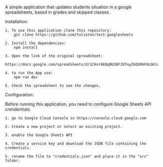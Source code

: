 A simple application that updates students situation in a google spreadsheets, based in grades and skipped classes.


Installation:

    1. To use this application clone this repository:
        git clone https://github.com/tulioten/test-googlesheets
    
    2. Install the dependencies:
        npm install
    
    3. Open the link of the original spreadsheet:
        https://docs.google.com/spreadsheets/d/1CHxr6EQq9b30FJUTnyZkQU06FULGK1r700tc8Zi5tNU/edit#gid=0
    
    4. to run the App use:
        npm run dev
    
    5. Check the spreadsheet to see the changes.



Configuration:

  Before running this application, you need to configure Google Sheets API crendentials.
  
    1. go to Google Cloud Console in https://console.cloud.google.com
    
    2. Create a new project or select an existing project.
    
    3. enable the Google Sheets API
    
    4. Create a service key and download the JSON file containing the credentials.
    
    5. rename the file to "credentials.json" and place it in the "src" folder.
